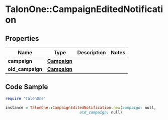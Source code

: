 # TalonOne::CampaignEditedNotification

## Properties

Name | Type | Description | Notes
------------ | ------------- | ------------- | -------------
**campaign** | [**Campaign**](Campaign.md) |  | 
**old_campaign** | [**Campaign**](Campaign.md) |  | 

## Code Sample

```ruby
require 'TalonOne'

instance = TalonOne::CampaignEditedNotification.new(campaign: null,
                                 old_campaign: null)
```


